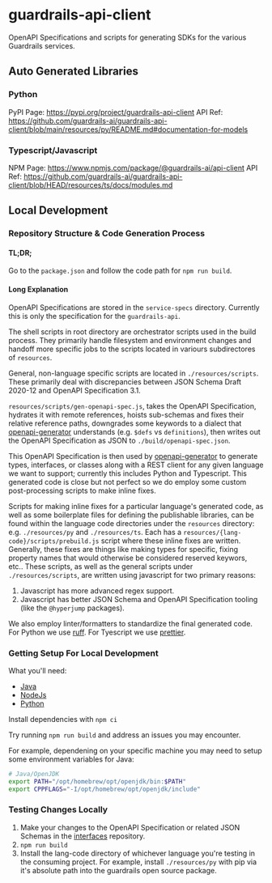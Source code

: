 # guardrails-api-client
OpenAPI Specifications and scripts for generating SDKs for the various Guardrails services.

## Auto Generated Libraries

### Python
PyPI Page: https://pypi.org/project/guardrails-api-client
API Ref: https://github.com/guardrails-ai/guardrails-api-client/blob/main/resources/py/README.md#documentation-for-models

### Typescript/Javascript
NPM Page: https://www.npmjs.com/package/@guardrails-ai/api-client
API Ref: https://github.com/guardrails-ai/guardrails-api-client/blob/HEAD/resources/ts/docs/modules.md

## Local Development

### Repository Structure & Code Generation Process

#### TL;DR;
Go to the `package.json` and follow the code path for `npm run build`.


#### Long Explanation
OpenAPI Specifications are stored in the `service-specs` directory. Currently this is only the specification for the `guardrails-api`.

The shell scripts in root directory are orchestrator scripts used in the build process.  They primarily handle filesystem and environment changes and handoff more specific jobs to the scripts located in variours subdirectores of `resources`.

General, non-language specific scripts are located in `./resources/scripts`. These primarily deal with discrepancies between JSON Schema Draft 2020-12 and OpenAPI Specification 3.1.

`resources/scripts/gen-openapi-spec.js`, takes the OpenAPI Specification, hydrates it with remote references, hoists sub-schemas and fixes their relative reference paths, downgrades some keywords to a dialect that [openapi-generator](https://openapi-generator.tech/) understands (e.g. `$defs` vs `definitions`), then writes out the OpenAPI Specification as JSON to `./build/openapi-spec.json`.

This OpenAPI Specification is then used by [openapi-generator](https://openapi-generator.tech/) to generate types, interfaces, or classes along with a REST client for any given language we want to support; currently this includes Python and Typescript.  This generated code is close but not perfect so we do employ some custom post-processing scripts to make inline fixes.

Scripts for making inline fixes for a particular language's generated code, as well as some boilerplate files for defining the publishable libraries, can be found within the language code directories under the `resources` directory: e.g. `./resources/py` and `./resources/ts`.  Each has a `resources/{lang-code}/scripts/prebuild.js` script where these inline fixes are written.  Generally, these fixes are things like making types for specific, fixing property names that would otherwise be considered reserved keywors, etc..  These scripts, as well as the general scripts under `./resources/scripts`, are written using javascript for two primary reasons:
1. Javascript has more advanced regex support.
2. Javascript has better JSON Schema and OpenAPI Specification tooling (like the `@hyperjump` packages).

We also employ linter/formatters to standardize the final generated code.  For Python we use [ruff](https://docs.astral.sh/ruff/).  For Tyescript we use [prettier](https://prettier.io/).


###  Getting Setup For Local Development
What you'll need:
- [Java](https://formulae.brew.sh/formula/openjdk)
- [NodeJs](https://formulae.brew.sh/formula/node)
- [Python](https://docs.brew.sh/Homebrew-and-Python)

Install dependencies with `npm ci`

Try running `npm run build` and address an issues you may encounter.

For example, dependening on your specific machine you may need to setup some environment variables for Java:
```bash
# Java/OpenJDK
export PATH="/opt/homebrew/opt/openjdk/bin:$PATH"
export CPPFLAGS="-I/opt/homebrew/opt/openjdk/include"
```


### Testing Changes Locally
1. Make your changes to the OpenAPI Specification or related JSON Schemas in the [interfaces](https://github.com/guardrails-ai/interfaces) repository.
2. `npm run build`
3. Install the lang-code directory of whichever language you're testing in the consuming project. For example, install `./resources/py` with pip via it's absolute path into the guardrails open source package.
